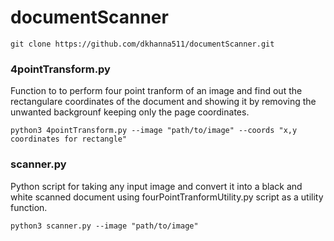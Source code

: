 # documentScanner
  
    git clone https://github.com/dkhanna511/documentScanner.git
     
### 4pointTransform.py
Function to to perform four point tranform of an image and find out the rectangulare coordinates of the document and showing it by removing the unwanted backgrounf keeping only the page coordinates.
    
    python3 4pointTransform.py --image "path/to/image" --coords "x,y coordinates for rectangle"
 
### scanner.py
Python script for taking any input image and convert it into a black and white scanned document using fourPointTranformUtility.py
script as a utility function.

    python3 scanner.py --image "path/to/image"
    
    
